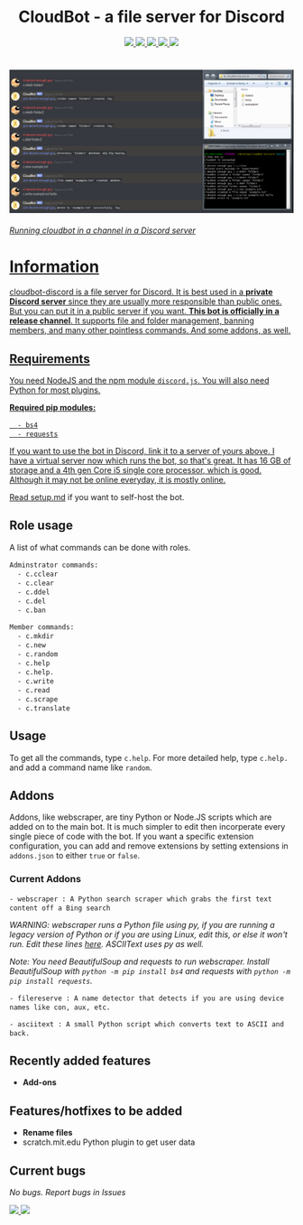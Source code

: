 <h1 align="center">
  <br>
  <b>CloudBot - a file server for Discord</b>
</h1>

<p align="center">
  <a href="https://codeload.github.com/themysticsavages/cloudbot-discord/zip/refs/heads/main">
  <img src="http://shields.io/badge/source--code-ZIP-blue?style=plastic">
    
  <a href="https://codeload.github.com/themysticsavages/cloudbot-discord/tar.gz/refs/heads/main">
  <img src="http://shields.io/badge/source--code-TARGZ-green?style=plastic">
  
  <a href="https://discord.com/oauth2/authorize?client_id=835841382882738216&scope=bot&permissions=68612">
  <img src="https://img.shields.io/badge/%20-Put%20me%20in%20your%20server-blue?style=plastic">
  
  <a href="about:blank">
  <img src="https://img.shields.io/badge/channel-release-red?style=plastic">
  
  <a href="https://github.com/themysticsavages/cloudbot-discord/blob/main/LICENSE">
  <img src="https://img.shields.io/badge/license-mit-yellow?style=plastic">
  
  <a href="https://github.com/themysticsavages/cloudbot-discord/blob/main/setup/readme.md">
</p>

#

![running](https://github.com/ajskateboarder/stuff/blob/main/cloudbot-discord-running.PNG)

###### Running cloudbot in a channel in a Discord server
# Information

cloudbot-discord is a file server for Discord. It is best used in a __private Discord server__ since they are usually more responsible than public ones. But you can put it in a public server if you want. __This bot is officially in a release channel__. It supports file and folder management, banning members, and many other pointless commands. And some addons, as well.

## Requirements

You need NodeJS and the npm module `discord.js`. You will also need Python for most plugins.

**Required pip modules:**
```
  - bs4
  - requests
```

If you want to use the bot in Discord, link it to a server of yours above. I have a virtual server now which runs the bot, so that's great. It has 16 GB of storage and a 4th gen Core i5 single core processor, which is good. Although it may not be online everyday, it is mostly online.

[Read setup.md](https://github.com/themysticsavages/cloudbot-discord/blob/main/setup/readme.md) if you want to self-host the bot.

## Role usage

A list of what commands can be done with roles. 
```
Adminstrator commands:
  - c.cclear
  - c.clear
  - c.ddel
  - c.del
  - c.ban
```
```
Member commands:
  - c.mkdir
  - c.new
  - c.random
  - c.help
  - c.help.
  - c.write
  - c.read
  - c.scrape
  - c.translate
```

## Usage

To get all the commands, type `c.help`. For more detailed help, type `c.help.` and add a command name like `random`.

## Addons

Addons, like webscraper, are tiny Python or Node.JS scripts which are added on to the main bot. It is much simpler to edit then incorperate every single piece of code with the bot. If you want a specific extension configuration, you can add and remove extensions by setting extensions in `addons.json` to either `true` or `false`.

### Current Addons

```
- webscraper : A Python search scraper which grabs the first text content off a Bing search
```

*WARNING: webscraper runs a Python file using py, if you are running a legacy version of Python or if you are using Linux, edit this,
or else it won't run. Edit these lines [here](https://github.com/themysticsavages/cloudbot-discord/blob/main/bot.js#L451). ASCIIText uses
py as well.*

*Note: You need BeautifulSoup and requests to run webscraper. Install BeautifulSoup with `python -m pip install bs4` and requests with `python -m pip install requests`.*

```
- filereserve : A name detector that detects if you are using device names like con, aux, etc.
```

```
- asciitext : A small Python script which converts text to ASCII and back.
```

## Recently added features

- __Add-ons__

## Features/hotfixes to be added

- __Rename files__
- scratch.mit.edu Python plugin to get user data

## Current bugs

*No bugs. Report bugs in Issues*
  
<a href="https://nodejs.org" target="_blank">
<img src="https://shields.io/badge/%20---?style=plastic-square&logo=javascript&color=lightgrey">
  
<a href="https://python.org/downloads" target="_blank">
<img src="https://shields.io/badge/%20---?style=plastic-square&logo=python&color=lightgrey" value="Download Python">
